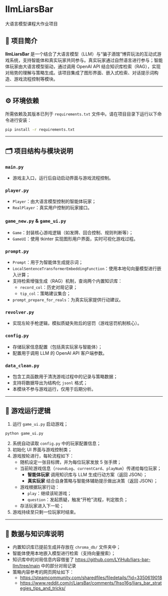 
# llmLiarsBar  
大语言模型课程大作业项目

## 📌 项目简介

**llmLiarsBar** 是一个结合了大语言模型（LLM）与“骗子酒馆”博弈玩法的互动式游戏系统，支持智能体和真实玩家共同参与。真实玩家通过自然语言进行参与；智能体玩家由大语言模型驱动，通过调用 OpenAI API 结合知识库检索（RAG），实现对局势的理解与策略生成。该项目集成了图形界面、嵌入式检索、对话提示词构造、游戏流程控制等模块。


---

## ⚙️ 环境依赖

所需依赖及其版本已列于 `requirements.txt` 文件中。请在项目目录下运行以下命令进行安装：

```bash
pip install -r requirements.txt
```

---

## 🗂️ 项目结构与模块说明

### `main.py`
- 游戏主入口，运行后自动启动界面与游戏流程控制。

### `player.py`
- `Player`：由大语言模型控制的智能体玩家；
- `RealPlayer`：真实用户控制的玩家接口。

### `game_new.py` & `game_ui.py`
- `Game`：封装核心游戏逻辑（如发牌、回合控制、规则判断等）；
- `GameUI`：使用 tkinter 实现图形用户界面，实时可视化游戏过程。

### `prompt.py`
- `Prompt`：用于为智能体生成提示词；
- `LocalSentenceTransformerEmbeddingFunction`：使用本地句向量模型进行嵌入计算；
- 支持检索增强生成（RAG）机制，查询两个内置知识库：
  - `record_col`：历史对局记录；
  - `tip_col`：策略建议集合；
- `prompt_prepare_for_reals`：为真实玩家提供行动建议。

### `revolver.py`
- 实现左轮手枪逻辑，模拟质疑失败后的惩罚（游戏惩罚机制核心）。

### `config.py`
- 存储玩家信息配置（包括真实玩家与智能体）；
- 配置用于调用 LLM 的 OpenAI API 客户端参数。

### `data_clean.py`
- 包含工具函数用于清洗游戏过程中的记录与策略数据；
- 支持将数据导出为结构化 `jsonl` 格式；
- 本模块不参与游戏运行，仅用于后期分析。

---

## 🧠 游戏运行逻辑

1. 运行 `game_ui.py` 启动游戏；
```
python game_ui.py
```
2. 系统自动读取 `config.py` 中的玩家配置信息；
3. 初始化 UI 界面与游戏控制类；
4. 游戏按轮进行，每轮流程如下：
   - 随机设定一张目标牌，并为每位玩家发放 5 张手牌；
   - 当前轮游戏信息（`roundLog`、`currentCard`、`playNum`）传递给每位玩家；
     - **智能体玩家** 调用知识库与 LLM 生成行动方案（返回 JSON）；
     - **真实玩家** 结合自身策略与智能体辅助提示做出决策（返回 JSON）；
   - 游戏根据玩家行动：
     - `play`：继续该轮游戏；
     - `question`：发起质疑，触发“开枪”流程，判定胜负；
   - 存活玩家进入下一轮；
5. 游戏持续至只剩一位玩家时结束。

---

## 📁 数据与知识库说明
- 内置知识库已提前生成并存放在 `chroma_db/` 文件夹中；
- 智能体使用本地嵌入模型进行检索（支持向量搜索）；
- 知识库中的对局信息内容借鉴了 https://github.com/LYiHub/liars-bar-llm/tree/main 中的部分对局记录
-  策略内容参考的网页网址如下：
   - https://steamcommunity.com/sharedfiles/filedetails/?id=3350619018
   - https://www.reddit.com/r/LiarsBar/comments/1hso16g/liars_bar_strategies_tips_and_tricks/
